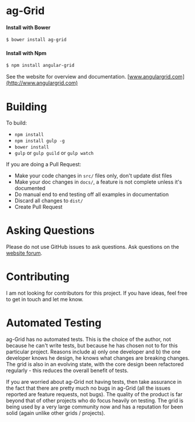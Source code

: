 
ag-Grid
==============

#### Install with Bower
```sh
$ bower install ag-grid
```

#### Install with Npm
```sh
$ npm install angular-grid
```

See the website for overview and documentation.
[www.angulargrid.com](http://www.angulargrid.com)

Building
==============

To build:
- `npm install`
- `npm install gulp -g`
- `bower install`
- `gulp` or `gulp guild` or `gulp watch`

If you are doing a Pull Request:
- Make your code changes in `src/` files only, don't update dist files
- Make your doc changes in `docs/`, a feature is not complete unless it's documented
- Do manual end to end testing off all examples in documentation
- Discard all changes to `dist/`
- Create Pull Request

Asking Questions
==============

Please do not use GitHub issues to ask questions. Ask questions on the
[website forum](http://www.angulargrid.com/forum).


Contributing
==============

I am not looking for contributors for this project. If you have ideas, feel free to
get in touch and let me know.

Automated Testing
==============

ag-Grid has no automated tests. This is the choice of the author, not because he
can't write tests, but because he has chosen not to for this particular project.
Reasons include a) only one developer and b) the one developer knows he design, he
knows what changes are breaking changes. The grid is also in an evolving state,
with the core design been refactored regularly - this reduces the overall benefit
of tests.

If you are worried about ag-Grid not having tests, then take assurance in the fact
that there are pretty much no bugs in ag-Grid (all the issues reported are feature
requests, not bugs). The quality of the product is far beyond that of other projects
who do focus heavily on testing. The grid is being used by a very large community
now and has a reputation for been solid (again unlike other grids / projects).

